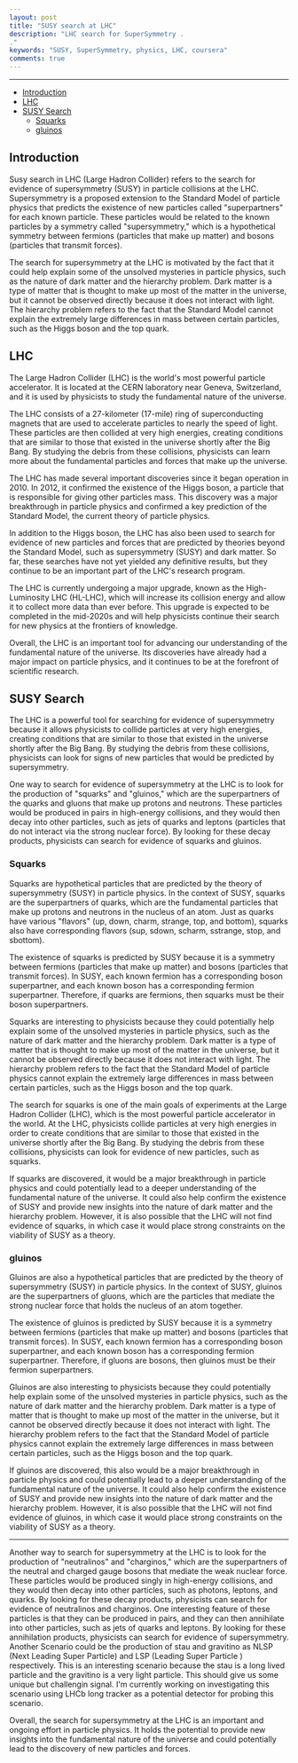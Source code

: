 ```yaml
---
layout: post
title: "SUSY search at LHC"
description: "LHC search for SuperSymmetry .
."
keywords: "SUSY, SuperSymmetry, physics, LHC, coursera"
comments: true
---
```


-----------------------


- [Introduction](#introduction)
- [LHC](#lhc)
- [SUSY Search](#susy-search)
  - [Squarks](#squarks)
  - [gluinos](#gluinos)


## Introduction
Susy search in LHC (Large Hadron Collider) refers to the search for evidence of supersymmetry (SUSY) in particle collisions at the LHC. Supersymmetry is a proposed extension to the Standard Model of particle physics that predicts the existence of new particles called "superpartners" for each known particle. These particles would be related to the known particles by a symmetry called "supersymmetry," which is a hypothetical symmetry between fermions (particles that make up matter) and bosons (particles that transmit forces).

The search for supersymmetry at the LHC is motivated by the fact that it could help explain some of the unsolved mysteries in particle physics, such as the nature of dark matter and the hierarchy problem. Dark matter is a type of matter that is thought to make up most of the matter in the universe, but it cannot be observed directly because it does not interact with light. The hierarchy problem refers to the fact that the Standard Model cannot explain the extremely large differences in mass between certain particles, such as the Higgs boson and the top quark.

## LHC

The Large Hadron Collider (LHC) is the world's most powerful particle accelerator. It is located at the CERN laboratory near Geneva, Switzerland, and it is used by physicists to study the fundamental nature of the universe.

The LHC consists of a 27-kilometer (17-mile) ring of superconducting magnets that are used to accelerate particles to nearly the speed of light. These particles are then collided at very high energies, creating conditions that are similar to those that existed in the universe shortly after the Big Bang. By studying the debris from these collisions, physicists can learn more about the fundamental particles and forces that make up the universe.

The LHC has made several important discoveries since it began operation in 2010. In 2012, it confirmed the existence of the Higgs boson, a particle that is responsible for giving other particles mass. This discovery was a major breakthrough in particle physics and confirmed a key prediction of the Standard Model, the current theory of particle physics.

In addition to the Higgs boson, the LHC has also been used to search for evidence of new particles and forces that are predicted by theories beyond the Standard Model, such as supersymmetry (SUSY) and dark matter. So far, these searches have not yet yielded any definitive results, but they continue to be an important part of the LHC's research program.

The LHC is currently undergoing a major upgrade, known as the High-Luminosity LHC (HL-LHC), which will increase its collision energy and allow it to collect more data than ever before. This upgrade is expected to be completed in the mid-2020s and will help physicists continue their search for new physics at the frontiers of knowledge.

Overall, the LHC is an important tool for advancing our understanding of the fundamental nature of the universe. Its discoveries have already had a major impact on particle physics, and it continues to be at the forefront of scientific research.   

## SUSY Search

The LHC is a powerful tool for searching for evidence of supersymmetry because it allows physicists to collide particles at very high energies, creating conditions that are similar to those that existed in the universe shortly after the Big Bang. By studying the debris from these collisions, physicists can look for signs of new particles that would be predicted by supersymmetry.

One way to search for evidence of supersymmetry at the LHC is to look for the production of "squarks" and "gluinos," which are the superpartners of the quarks and gluons that make up protons and neutrons. These particles would be produced in pairs in high-energy collisions, and they would then decay into other particles, such as jets of quarks and leptons (particles that do not interact via the strong nuclear force). By looking for these decay products, physicists can search for evidence of squarks and gluinos.

### Squarks

Squarks are hypothetical particles that are predicted by the theory of supersymmetry (SUSY) in particle physics. In the context of SUSY, squarks are the superpartners of quarks, which are the fundamental particles that make up protons and neutrons in the nucleus of an atom. Just as quarks have various "flavors" (up, down, charm, strange, top, and bottom), squarks also have corresponding flavors (sup, sdown, scharm, sstrange, stop, and sbottom).

The existence of squarks is predicted by SUSY because it is a symmetry between fermions (particles that make up matter) and bosons (particles that transmit forces). In SUSY, each known fermion has a corresponding boson superpartner, and each known boson has a corresponding fermion superpartner. Therefore, if quarks are fermions, then squarks must be their boson superpartners.

Squarks are interesting to physicists because they could potentially help explain some of the unsolved mysteries in particle physics, such as the nature of dark matter and the hierarchy problem. Dark matter is a type of matter that is thought to make up most of the matter in the universe, but it cannot be observed directly because it does not interact with light. The hierarchy problem refers to the fact that the Standard Model of particle physics cannot explain the extremely large differences in mass between certain particles, such as the Higgs boson and the top quark.

The search for squarks is one of the main goals of experiments at the Large Hadron Collider (LHC), which is the most powerful particle accelerator in the world. At the LHC, physicists collide particles at very high energies in order to create conditions that are similar to those that existed in the universe shortly after the Big Bang. By studying the debris from these collisions, physicists can look for evidence of new particles, such as squarks.

If squarks are discovered, it would be a major breakthrough in particle physics and could potentially lead to a deeper understanding of the fundamental nature of the universe. It could also help confirm the existence of SUSY and provide new insights into the nature of dark matter and the hierarchy problem. However, it is also possible that the LHC will not find evidence of squarks, in which case it would place strong constraints on the viability of SUSY as a theory.

### gluinos

Gluinos are also a hypothetical particles that are predicted by the theory of supersymmetry (SUSY) in particle physics. In the context of SUSY, gluinos are the superpartners of gluons, which are the particles that mediate the strong nuclear force that holds the nucleus of an atom together.

The existence of gluinos is predicted by SUSY because it is a symmetry between fermions (particles that make up matter) and bosons (particles that transmit forces). In SUSY, each known fermion has a corresponding boson superpartner, and each known boson has a corresponding fermion superpartner. Therefore, if gluons are bosons, then gluinos must be their fermion superpartners.

Gluinos are also interesting to physicists because they could potentially help explain some of the unsolved mysteries in particle physics, such as the nature of dark matter and the hierarchy problem. Dark matter is a type of matter that is thought to make up most of the matter in the universe, but it cannot be observed directly because it does not interact with light. The hierarchy problem refers to the fact that the Standard Model of particle physics cannot explain the extremely large differences in mass between certain particles, such as the Higgs boson and the top quark.


If gluinos are discovered, this also  would be a major breakthrough in particle physics and could potentially lead to a deeper understanding of the fundamental nature of the universe. It could also help confirm the existence of SUSY and provide new insights into the nature of dark matter and the hierarchy problem. However, it is also possible that the LHC will not find evidence of gluinos, in which case it would place strong constraints on the viability of SUSY as a theory.

----------


Another way to search for supersymmetry at the LHC is to look for the production of "neutralinos" and "charginos," which are the superpartners of the neutral and charged gauge bosons that mediate the weak nuclear force. These particles would be produced singly in high-energy collisions, and they would then decay into other particles, such as photons, leptons, and quarks. By looking for these decay products, physicists can search for evidence of neutralinos and charginos. One interesting feature of these particles is that they can be produced in pairs, and they can then annihilate into other particles, such as jets of quarks and leptons. By looking for these annihilation products, physicists can search for evidence of supersymmetry. Another Scenario could be the production of stau and gravitino as NLSP (Next Leading Super Particle) and LSP (Leading Super Particle ) respectively. This is an interesting scenario because the stau is a long lived particle and the gravitino is a very light particle. This should give us some unique but challengin signal. I'm currently working on investigating this scenario using LHCb long tracker as a potential detector for probing this scenario.

Overall, the search for supersymmetry at the LHC is an important and ongoing effort in particle physics. It holds the potential to provide new insights into the fundamental nature of the universe and could potentially lead to the discovery of new particles and forces.

